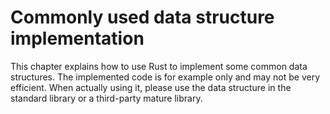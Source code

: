 # Commonly used data structure implementation

This chapter explains how to use Rust to implement some common data structures. The implemented code is for example only and may not be very efficient. When actually using it, please use the data structure in the standard library or a third-party mature library.
